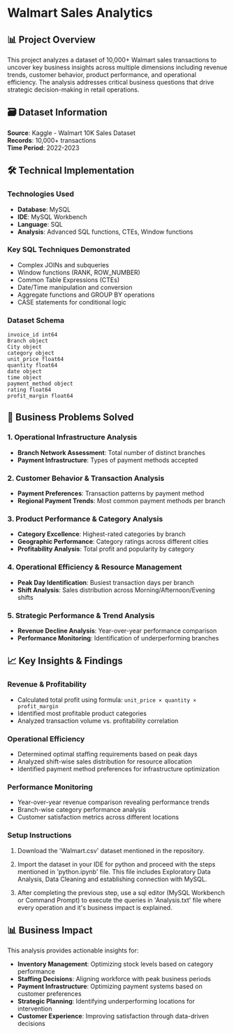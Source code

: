 # Walmart Sales Analytics

## 📊 Project Overview

This project analyzes a dataset of 10,000+ Walmart sales transactions to uncover key business insights across multiple dimensions including revenue trends, customer behavior, product performance, and operational efficiency. The analysis addresses critical business questions that drive strategic decision-making in retail operations.

## 🗃️ Dataset Information

**Source**: Kaggle - Walmart 10K Sales Dataset  
**Records**: 10,000+ transactions  
**Time Period**: 2022-2023  

## 🛠️ Technical Implementation

### Technologies Used
- **Database**: MySQL
- **IDE**: MySQL Workbench
- **Language**: SQL
- **Analysis**: Advanced SQL functions, CTEs, Window functions

### Key SQL Techniques Demonstrated
- Complex JOINs and subqueries
- Window functions (RANK, ROW_NUMBER)
- Common Table Expressions (CTEs)
- Date/Time manipulation and conversion
- Aggregate functions and GROUP BY operations
- CASE statements for conditional logic

### Dataset Schema
```
invoice_id int64
Branch object
City object
category object
unit_price float64
quantity float64
date object
time object
payment_method object
rating float64
profit_margin float64
```

## 🎯 Business Problems Solved

### 1. Operational Infrastructure Analysis
- **Branch Network Assessment**: Total number of distinct branches
- **Payment Infrastructure**: Types of payment methods accepted

### 2. Customer Behavior & Transaction Analysis  
- **Payment Preferences**: Transaction patterns by payment method
- **Regional Payment Trends**: Most common payment methods per branch

### 3. Product Performance & Category Analysis
- **Category Excellence**: Highest-rated categories by branch
- **Geographic Performance**: Category ratings across different cities
- **Profitability Analysis**: Total profit and popularity by category

### 4. Operational Efficiency & Resource Management
- **Peak Day Identification**: Busiest transaction days per branch
- **Shift Analysis**: Sales distribution across Morning/Afternoon/Evening shifts

### 5. Strategic Performance & Trend Analysis
- **Revenue Decline Analysis**: Year-over-year performance comparison
- **Performance Monitoring**: Identification of underperforming branches


## 📈 Key Insights & Findings

### Revenue & Profitability
- Calculated total profit using formula: `unit_price × quantity × profit_margin`
- Identified most profitable product categories
- Analyzed transaction volume vs. profitability correlation

### Operational Efficiency
- Determined optimal staffing requirements based on peak days
- Analyzed shift-wise sales distribution for resource allocation
- Identified payment method preferences for infrastructure optimization

### Performance Monitoring
- Year-over-year revenue comparison revealing performance trends
- Branch-wise category performance analysis
- Customer satisfaction metrics across different locations

### Setup Instructions
1. Download the 'Walmart.csv' dataset mentioned in the repository.

2. Import the dataset in your IDE for python and proceed with the steps mentioned in 'python.ipynb' file. This file includes Exploratory Data Analysis, Data Cleaning and establishing connection with MySQL.

3. After completing the previous step, use a sql editor (MySQL Workbench or Command Prompt) to execute the queries in 'Analysis.txt' file where every operation and it's business impact is explained.

## 📊 Business Impact

This analysis provides actionable insights for:
- **Inventory Management**: Optimizing stock levels based on category performance
- **Staffing Decisions**: Aligning workforce with peak business periods  
- **Payment Infrastructure**: Optimizing payment systems based on customer preferences
- **Strategic Planning**: Identifying underperforming locations for intervention
- **Customer Experience**: Improving satisfaction through data-driven decisions
